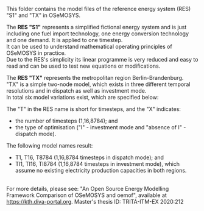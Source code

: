This folder contains the model files of the reference energy system (RES) "S1" and "TX" in OSeMOSYS.

The **RES "S1"** represents a simplified fictional energy system and is just including one fuel import technology, one energy conversion technology and one demand. It is applied to one timestep. \
It can be used to understand mathematical operating principles of OSeMOSYS in practice. \
Due to the RES's simplicity its linear programme is very reduced and easy to read and can be used to test new equations or modifications.

The **RES "TX"** represents the metropolitan region Berlin-Brandenburg. \
"TX" is a simple two-node model, which exists in three different temporal resolutions and in dispatch as well as investment mode. \
In total six model variations exist, which are specified below:

The "T" in the RES name is short for timesteps, and the "X" indicates: 
* the number of timesteps (1,16,8784); and
* the type of optimisation ("I" - investment mode and "absence of I" - dispatch mode). 

The following model names result:
* T1, T16, T8784 (1,16,8784 timesteps in dispatch mode); and
* TI1, TI16, TI8784 (1,16,8784 timesteps in investment mode), which assume no existing electricity production capacities in both regions.

\
For more details, please see: "An Open Source Energy Modelling Framework Comparison of OSeMOSYS and oemof", available at https://kth.diva-portal.org.
Master's thesis ID: TRITA-ITM-EX 2020:212
